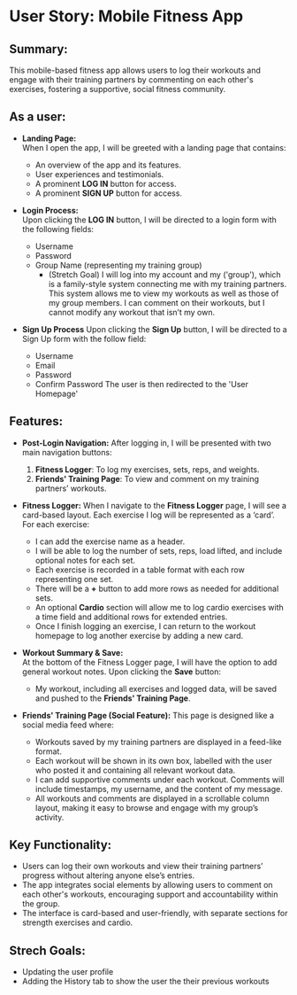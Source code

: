 # User Story: **Mobile Fitness App**

## Summary:
This mobile-based fitness app allows users to log their workouts and engage with their training partners by commenting on each other's exercises, fostering a supportive, social fitness community.

## As a user:
- **Landing Page:**  
  When I open the app, I will be greeted with a landing page that contains:
    - An overview of the app and its features.
    - User experiences and testimonials.
    - A prominent **LOG IN** button for access.
    - A prominent **SIGN UP** button for access.

- **Login Process:**  
  Upon clicking the **LOG IN** button, I will be directed to a login form with the following fields:
    - Username
    - Password
    - Group Name (representing my training group)
      - (Stretch Goal)
  I will log into my account and my ('group'), which is a family-style system connecting me with my training partners.
  This system allows me to view my workouts as well as those of my group members. I can comment on their workouts, but I cannot modify any workout that isn’t my own.

- **Sign Up Process**
  Upon clicking the **Sign Up** button, I will be directed to a Sign Up form with the follow field:
    - Username
    - Email
    - Password
    - Confirm Password
  The user is then redirected to the 'User Homepage'
## Features:

- **Post-Login Navigation:**
  After logging in, I will be presented with two main navigation buttons:
    1. **Fitness Logger**: To log my exercises, sets, reps, and weights.
    2. **Friends' Training Page**: To view and comment on my training partners’ workouts.

- **Fitness Logger:**
  When I navigate to the **Fitness Logger** page, I will see a card-based layout. Each exercise I log will be represented as a ‘card’. For each exercise:
    - I can add the exercise name as a header.
    - I will be able to log the number of sets, reps, load lifted, and include optional notes for each set.
    - Each exercise is recorded in a table format with each row representing one set.
    - There will be a **+** button to add more rows as needed for additional sets.
    - An optional **Cardio** section will allow me to log cardio exercises with a time field and additional rows for extended entries.
    - Once I finish logging an exercise, I can return to the workout homepage to log another exercise by adding a new card.

- **Workout Summary & Save:**  
  At the bottom of the Fitness Logger page, I will have the option to add general workout notes. Upon clicking the **Save** button:
    - My workout, including all exercises and logged data, will be saved and pushed to the **Friends' Training Page**.

- **Friends' Training Page (Social Feature):**
  This page is designed like a social media feed where:
    - Workouts saved by my training partners are displayed in a feed-like format.
    - Each workout will be shown in its own box, labelled with the user who posted it and containing all relevant workout data.
    - I can add supportive comments under each workout. Comments will include timestamps, my username, and the content of my message.
    - All workouts and comments are displayed in a scrollable column layout, making it easy to browse and engage with my group’s activity.

## Key Functionality:
- Users can log their own workouts and view their training partners’ progress without altering anyone else’s entries.
- The app integrates social elements by allowing users to comment on each other's workouts, encouraging support and accountability within the group.
- The interface is card-based and user-friendly, with separate sections for strength exercises and cardio.


## Strech Goals:
- Updating the user profile
- Adding the History tab to show the user the their previous workouts 